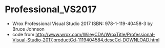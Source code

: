 # Professional_VS2017
- Wrox Professional Visual Studio 2017 ISBN: 978-1-119-40458-3 by Bruce Johnson
- code from http://www.wrox.com/WileyCDA/WroxTitle/Professional-Visual-Studio-2017.productCd-1119404584,descCd-DOWNLOAD.html
